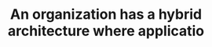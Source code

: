 ---
layout: answer
title: "An organization has a hybrid architecture where applicatio"
blurb: "The correct answer is AWS CodeDeploy. CodeDeploy is a deployment service that automates application deployments to Amazon EC2 instances, on-premises inst"
quid: 251
---